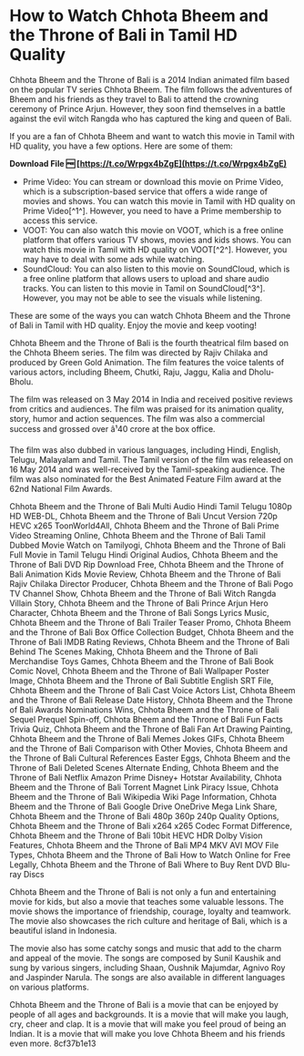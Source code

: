 
 
# How to Watch Chhota Bheem and the Throne of Bali in Tamil HD Quality
 
Chhota Bheem and the Throne of Bali is a 2014 Indian animated film based on the popular TV series Chhota Bheem. The film follows the adventures of Bheem and his friends as they travel to Bali to attend the crowning ceremony of Prince Arjun. However, they soon find themselves in a battle against the evil witch Rangda who has captured the king and queen of Bali.
 
If you are a fan of Chhota Bheem and want to watch this movie in Tamil with HD quality, you have a few options. Here are some of them:
 
**Download File 🆓 [https://t.co/Wrpgx4bZgE](https://t.co/Wrpgx4bZgE)**


 
- Prime Video: You can stream or download this movie on Prime Video, which is a subscription-based service that offers a wide range of movies and shows. You can watch this movie in Tamil with HD quality on Prime Video[^1^]. However, you need to have a Prime membership to access this service.
- VOOT: You can also watch this movie on VOOT, which is a free online platform that offers various TV shows, movies and kids shows. You can watch this movie in Tamil with HD quality on VOOT[^2^]. However, you may have to deal with some ads while watching.
- SoundCloud: You can also listen to this movie on SoundCloud, which is a free online platform that allows users to upload and share audio tracks. You can listen to this movie in Tamil on SoundCloud[^3^]. However, you may not be able to see the visuals while listening.

These are some of the ways you can watch Chhota Bheem and the Throne of Bali in Tamil with HD quality. Enjoy the movie and keep vooting!

Chhota Bheem and the Throne of Bali is the fourth theatrical film based on the Chhota Bheem series. The film was directed by Rajiv Chilaka and produced by Green Gold Animation. The film features the voice talents of various actors, including Bheem, Chutki, Raju, Jaggu, Kalia and Dholu-Bholu.
 
The film was released on 3 May 2014 in India and received positive reviews from critics and audiences. The film was praised for its animation quality, story, humor and action sequences. The film was also a commercial success and grossed over â¹40 crore at the box office.
 
The film was also dubbed in various languages, including Hindi, English, Telugu, Malayalam and Tamil. The Tamil version of the film was released on 16 May 2014 and was well-received by the Tamil-speaking audience. The film was also nominated for the Best Animated Feature Film award at the 62nd National Film Awards.
 
Chhota Bheem and the Throne of Bali Multi Audio Hindi Tamil Telugu 1080p HD WEB-DL,  Chhota Bheem and the Throne of Bali Uncut Version 720p HEVC x265 ToonWorld4All,  Chhota Bheem and the Throne of Bali Prime Video Streaming Online,  Chhota Bheem and the Throne of Bali Tamil Dubbed Movie Watch on Tamilyogi,  Chhota Bheem and the Throne of Bali Full Movie in Tamil Telugu Hindi Original Audios,  Chhota Bheem and the Throne of Bali DVD Rip Download Free,  Chhota Bheem and the Throne of Bali Animation Kids Movie Review,  Chhota Bheem and the Throne of Bali Rajiv Chilaka Director Producer,  Chhota Bheem and the Throne of Bali Pogo TV Channel Show,  Chhota Bheem and the Throne of Bali Witch Rangda Villain Story,  Chhota Bheem and the Throne of Bali Prince Arjun Hero Character,  Chhota Bheem and the Throne of Bali Songs Lyrics Music,  Chhota Bheem and the Throne of Bali Trailer Teaser Promo,  Chhota Bheem and the Throne of Bali Box Office Collection Budget,  Chhota Bheem and the Throne of Bali IMDB Rating Reviews,  Chhota Bheem and the Throne of Bali Behind The Scenes Making,  Chhota Bheem and the Throne of Bali Merchandise Toys Games,  Chhota Bheem and the Throne of Bali Book Comic Novel,  Chhota Bheem and the Throne of Bali Wallpaper Poster Image,  Chhota Bheem and the Throne of Bali Subtitle English SRT File,  Chhota Bheem and the Throne of Bali Cast Voice Actors List,  Chhota Bheem and the Throne of Bali Release Date History,  Chhota Bheem and the Throne of Bali Awards Nominations Wins,  Chhota Bheem and the Throne of Bali Sequel Prequel Spin-off,  Chhota Bheem and the Throne of Bali Fun Facts Trivia Quiz,  Chhota Bheem and the Throne of Bali Fan Art Drawing Painting,  Chhota Bheem and the Throne of Bali Memes Jokes GIFs,  Chhota Bheem and the Throne of Bali Comparison with Other Movies,  Chhota Bheem and the Throne of Bali Cultural References Easter Eggs,  Chhota Bheem and the Throne of Bali Deleted Scenes Alternate Ending,  Chhota Bheem and the Throne of Bali Netflix Amazon Prime Disney+ Hotstar Availability,  Chhota Bheem and the Throne of Bali Torrent Magnet Link Piracy Issue,  Chhota Bheem and the Throne of Bali Wikipedia Wiki Page Information,  Chhota Bheem and the Throne of Bali Google Drive OneDrive Mega Link Share,  Chhota Bheem and the Throne of Bali 480p 360p 240p Quality Options,  Chhota Bheem and the Throne of Bali x264 x265 Codec Format Difference,  Chhota Bheem and the Throne of Bali 10bit HEVC HDR Dolby Vision Features,  Chhota Bheem and the Throne of Bali MP4 MKV AVI MOV File Types,  Chhota Bheem and the Throne of Bali How to Watch Online for Free Legally,  Chhota Bheem and the Throne of Bali Where to Buy Rent DVD Blu-ray Discs

Chhota Bheem and the Throne of Bali is not only a fun and entertaining movie for kids, but also a movie that teaches some valuable lessons. The movie shows the importance of friendship, courage, loyalty and teamwork. The movie also showcases the rich culture and heritage of Bali, which is a beautiful island in Indonesia.
 
The movie also has some catchy songs and music that add to the charm and appeal of the movie. The songs are composed by Sunil Kaushik and sung by various singers, including Shaan, Oushnik Majumdar, Agnivo Roy and Jaspinder Narula. The songs are also available in different languages on various platforms.
 
Chhota Bheem and the Throne of Bali is a movie that can be enjoyed by people of all ages and backgrounds. It is a movie that will make you laugh, cry, cheer and clap. It is a movie that will make you feel proud of being an Indian. It is a movie that will make you love Chhota Bheem and his friends even more.
 8cf37b1e13
 
